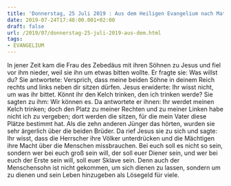 ```yaml
---
title: 'Donnerstag, 25 Juli 2019 : Aus dem Heiligen Evangelium nach Matthäus - Mt 20,20-28.'
date: 2019-07-24T17:48:00.001+02:00
draft: false
url: /2019/07/donnerstag-25-juli-2019-aus-dem.html
tags: 
- EVANGELIUM
---
```


In jener Zeit kam die Frau des Zebedäus mit ihren Söhnen zu Jesus und fiel vor ihm nieder, weil sie ihn um etwas bitten wollte. Er fragte sie: Was willst du? Sie antwortete: Versprich, dass meine beiden Söhne in deinem Reich rechts und links neben dir sitzen dürfen. Jesus erwiderte: Ihr wisst nicht, um was ihr bittet. Könnt ihr den Kelch trinken, den ich trinken werde? Sie sagten zu ihm: Wir können es. Da antwortete er ihnen: Ihr werdet meinen Kelch trinken; doch den Platz zu meiner Rechten und zu meiner Linken habe nicht ich zu vergeben; dort werden die sitzen, für die mein Vater diese Plätze bestimmt hat. Als die zehn anderen Jünger das hörten, wurden sie sehr ärgerlich über die beiden Brüder. Da rief Jesus sie zu sich und sagte: Ihr wisst, dass die Herrscher ihre Völker unterdrücken und die Mächtigen ihre Macht über die Menschen missbrauchen. Bei euch soll es nicht so sein, sondern wer bei euch groß sein will, der soll euer Diener sein, und wer bei euch der Erste sein will, soll euer Sklave sein. Denn auch der Menschensohn ist nicht gekommen, um sich dienen zu lassen, sondern um zu dienen und sein Leben hinzugeben als Lösegeld für viele.